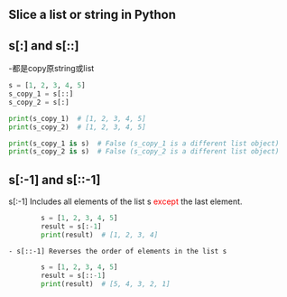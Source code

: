 
## Slice a list or string in Python
## s[:] and s[::]
   -都是copy原string或list
```python
s = [1, 2, 3, 4, 5]
s_copy_1 = s[::]
s_copy_2 = s[:]

print(s_copy_1)  # [1, 2, 3, 4, 5]
print(s_copy_2)  # [1, 2, 3, 4, 5]

print(s_copy_1 is s)  # False (s_copy_1 is a different list object)
print(s_copy_2 is s)  # False (s_copy_2 is a different list object)
```
      
## s[:-1] and s[::-1]
   s[:-1] Includes all elements of the list s <span style="color:red">except</span> the last element.
 ```python
         s = [1, 2, 3, 4, 5]
         result = s[:-1]
         print(result)  # [1, 2, 3, 4]
 ```
    - s[::-1] Reverses the order of elements in the list s
 ```python
         s = [1, 2, 3, 4, 5]
         result = s[::-1]
         print(result)  # [5, 4, 3, 2, 1]
  ```

